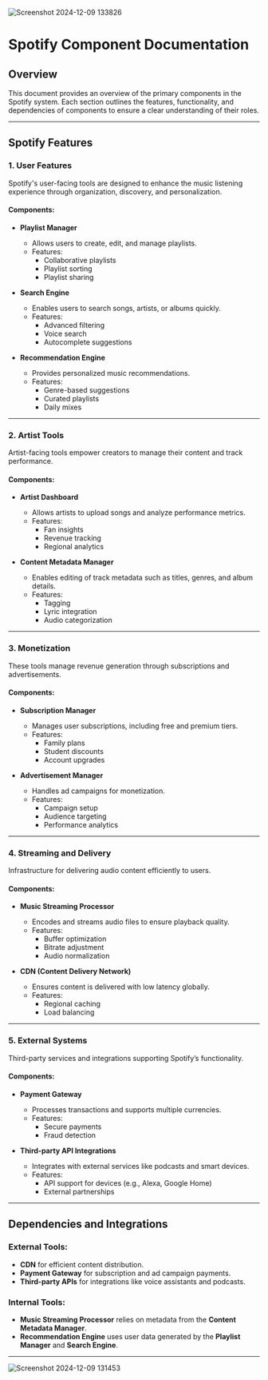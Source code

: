 ![Screenshot 2024-12-09 133826](https://github.com/user-attachments/assets/31c09efc-2c05-4539-901d-9fec946627eb)



# Spotify Component Documentation

## Overview
This document provides an overview of the primary components in the Spotify system. Each section outlines the features, functionality, and dependencies of components to ensure a clear understanding of their roles.

---

## Spotify Features

### **1. User Features**
Spotify's user-facing tools are designed to enhance the music listening experience through organization, discovery, and personalization.

#### **Components:**
- **Playlist Manager**  
  - Allows users to create, edit, and manage playlists.  
  - Features:  
    - Collaborative playlists  
    - Playlist sorting  
    - Playlist sharing  

- **Search Engine**  
  - Enables users to search songs, artists, or albums quickly.  
  - Features:  
    - Advanced filtering  
    - Voice search  
    - Autocomplete suggestions  

- **Recommendation Engine**  
  - Provides personalized music recommendations.  
  - Features:  
    - Genre-based suggestions  
    - Curated playlists  
    - Daily mixes  

---

### **2. Artist Tools**
Artist-facing tools empower creators to manage their content and track performance.

#### **Components:**
- **Artist Dashboard**  
  - Allows artists to upload songs and analyze performance metrics.  
  - Features:  
    - Fan insights  
    - Revenue tracking  
    - Regional analytics  

- **Content Metadata Manager**  
  - Enables editing of track metadata such as titles, genres, and album details.  
  - Features:  
    - Tagging  
    - Lyric integration  
    - Audio categorization  

---

### **3. Monetization**
These tools manage revenue generation through subscriptions and advertisements.

#### **Components:**
- **Subscription Manager**  
  - Manages user subscriptions, including free and premium tiers.  
  - Features:  
    - Family plans  
    - Student discounts  
    - Account upgrades  

- **Advertisement Manager**  
  - Handles ad campaigns for monetization.  
  - Features:  
    - Campaign setup  
    - Audience targeting  
    - Performance analytics  

---

### **4. Streaming and Delivery**
Infrastructure for delivering audio content efficiently to users.

#### **Components:**
- **Music Streaming Processor**  
  - Encodes and streams audio files to ensure playback quality.  
  - Features:  
    - Buffer optimization  
    - Bitrate adjustment  
    - Audio normalization  

- **CDN (Content Delivery Network)**  
  - Ensures content is delivered with low latency globally.  
  - Features:  
    - Regional caching  
    - Load balancing  

---

### **5. External Systems**
Third-party services and integrations supporting Spotify’s functionality.

#### **Components:**
- **Payment Gateway**  
  - Processes transactions and supports multiple currencies.  
  - Features:  
    - Secure payments  
    - Fraud detection  

- **Third-party API Integrations**  
  - Integrates with external services like podcasts and smart devices.  
  - Features:  
    - API support for devices (e.g., Alexa, Google Home)  
    - External partnerships  

---

## Dependencies and Integrations

### External Tools:  
- **CDN** for efficient content distribution.  
- **Payment Gateway** for subscription and ad campaign payments.  
- **Third-party APIs** for integrations like voice assistants and podcasts.

### Internal Tools:  
- **Music Streaming Processor** relies on metadata from the **Content Metadata Manager**.  
- **Recommendation Engine** uses user data generated by the **Playlist Manager** and **Search Engine**.

---

![Screenshot 2024-12-09 131453](https://github.com/user-attachments/assets/771266a3-4c2d-4168-87e3-c4eaa53c02f8)

